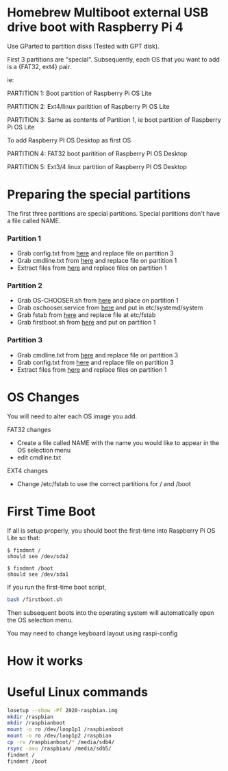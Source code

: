 # Homebrew Multiboot external USB drive boot with Raspberry Pi 4

Use GParted to partition disks (Tested with GPT disk).

First 3 partitions are "special".
Subsequently, each OS that you want to add is a {FAT32, ext4} pair.

ie:

PARTITION 1: Boot partition of Raspberry Pi OS Lite 

PARTITION 2: Ext4/linux paritition of Raspberry Pi OS Lite

PARTITION 3:  Same as contents of Partition 1, ie boot partition of Raspberry Pi OS Lite 

To add Raspberry PI OS Desktop as first OS

PARTITION 4: FAT32 boot paritition of Raspberry PI OS Desktop

PARTITION 5: Ext3/4 linux partition of Raspberry PI OS Desktop

# Preparing the special partitions

The first three partitions are special partitions. Special partitions don't have a file called NAME.

### Partition 1 

* Grab config.txt from [here](https://github.com/raspberrypisig/usb-msd-raspberrypi-multios/raw/master/config.txt) and replace file on partition 3
* Grab cmdline.txt from [here](https://github.com/raspberrypisig/usb-msd-raspberrypi-multios/raw/master/cmdline.txt) and replace file on partition 1
* Extract files from [here](https://github.com/raspberrypi/rpi-eeprom/releases/download/v2020.05.28-137ad/usb-msd-boot-firmware.zip) and replace files on partition 1

### Partition 2

* Grab OS-CHOOSER.sh from [here](https://raw.githubusercontent.com/raspberrypisig/usb-msd-raspberrypi-multios/master/OS-CHOOSER.sh) and place on partition 1
* Grab oschooser.service from [here](https://raw.githubusercontent.com/raspberrypisig/usb-msd-raspberrypi-multios/master/oschooser.service)  and put in etc/systemd/system 
* Grab fstab from [here](https://github.com/raspberrypisig/usb-msd-raspberrypi-multios/raw/master/fstab) and replace file at etc/fstab
* Grab firstboot.sh from [here](https://raw.githubusercontent.com/raspberrypisig/usb-msd-raspberrypi-multios/master/firstboot.sh) and put on partition 1 

### Partition 3

* Grab cmdline.txt from [here](https://github.com/raspberrypisig/usb-msd-raspberrypi-multios/raw/master/cmdline.txt) and replace
file on partition 3
* Grab config.txt from [here](https://github.com/raspberrypisig/usb-msd-raspberrypi-multios/raw/master/config.txt) and replace file on partition 3
* Extract files from [here](https://github.com/raspberrypi/rpi-eeprom/releases/download/v2020.05.28-137ad/usb-msd-boot-firmware.zip) and replace files on partition 1

# OS Changes

You will need to alter each OS image you add.

FAT32 changes

* Create a file called NAME with the name you would like to appear in the OS selection menu
* edit cmdline.txt

EXT4 changes
* Change /etc/fstab to use the correct partitions for / and /boot 

# First Time Boot

If all is setup properly, you should boot the first-time into Raspberry Pi OS Lite so that:

```
$ findmnt /
should see /dev/sda2

$ findmnt /boot
should see /dev/sda1
```

If you run the first-time boot script,

```sh
bash /firstboot.sh
```

Then subsequent boots into the operating system will automatically open the OS selection menu.

You may need to change keyboard layout using raspi-config

# How it works


# Useful Linux commands

```sh
losetup --show -Pf 2020-raspbian.img
mkdir /raspbian
mkdir /raspbianboot
mount -o ro /dev/loop1p1 /raspbianboot
mount -o ro /dev/loop1p2 /raspbian
cp -rv /raspbianboot/* /media/sdb4/
rsync -avu /raspbian/ /media/sdb5/
findmnt /
findmnt /boot
```



